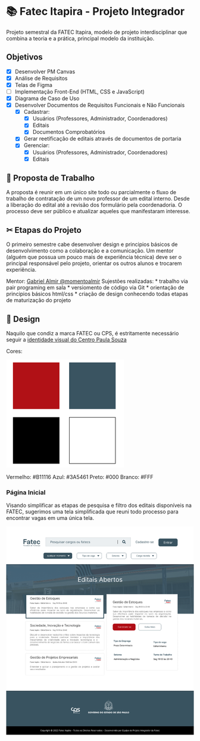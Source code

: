 # 📚 Fatec Itapira - Projeto Integrador

Projeto semestral da FATEC Itapira, modelo de projeto interdisciplinar
que combina a teoria e a prática, principal modelo da instituição.

## Objetivos

- [x] Desenvolver PM Canvas
- [x] Análise de Requisitos
- [x] Telas de Figma
- [ ] Implementação Front-End (HTML, CSS e JavaScript)
- [X] Diagrama de Caso de Uso
- [x] Desenvolver Documentos de Requisitos Funcionais e Não Funcionais
    - [X] Cadastrar:
        - [X] Usuários (Professores, Administrador, Coordenadores)
        - [X] Editais
        - [X] Documentos Comprobatórios
    - [X] Gerar reetificação de editais através de documentos de portaria
    - [X] Gerenciar:
        - [X] Usuários (Professores, Administrador, Coordenadores)
        - [X] Editais

## 💭 Proposta de Trabalho

A proposta é reunir em um único site todo ou parcialmente
o fluxo de trabalho de contratação de um novo professor de um edital interno.
Desde a liberação do edital até a revisão dos formulário pela coordenadoria.
O processo deve ser público e atualizar aqueles que manifestaram interesse.

## ✂ Etapas do Projeto

O primeiro semestre cabe desenvolver design e principios básicos de desenvolvimento como a colaboração e a comunicação.
Um mentor (alguém que possua um pouco mais de experiência técnica) deve ser o principal
responsável pelo projeto, orientar os outros alunos e trocarem experiência.

Mentor: [Gabriel Almir @momentoalmir](https://github.com/momentoalmir)
Sujestões realizadas:
    * trabalho via pair programing em sala
    * versiomento de código via Git
    * orientação de principios básicos html/css
    * criação de design conhecendo todas etapas de maturização do projeto

## 🎨 Design

Naquilo que condiz a marca FATEC ou CPS, é estritamente necessário seguir
a [identidade visual do Centro Paula Souza](https://bkpsitecpsnew.blob.core.windows.net/uploadsitecps/sites/1/2022/05/manual_centro_paula_souza_gestao2019_atualizado_mes05.pdf)

Cores:

![Cores Padronizadas FATEC](./docs/img/cores_cps.png "Centro Paula Souza - Identidade Visual - Cores")

Vermelho: #B11116
Azul: #3A5461
Preto: #000
Branco: #FFF

### Página Inicial

Visando simplificar as etapas de pesquisa e filtro dos editais disponíveis na FATEC,
sugerimos uma tela simplificada que reuni todo processo para encontrar vagas em uma única tela.

![Página Inicial](./docs/img/pagina_inicial.png "Portal de Editais - Página Inicial")
